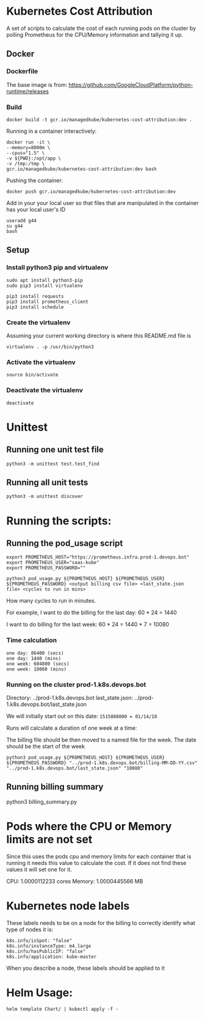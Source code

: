 Kubernetes Cost Attribution
====================
A set of scripts to calculate the cost of each running pods on the cluster by
polling Prometheus for the CPU/Memory information and tallying it up.

## Docker

### Dockerfile

The base image is from:  https://github.com/GoogleCloudPlatform/python-runtime/releases

### Build

```
docker build -t gcr.io/managedkube/kubernetes-cost-attribution:dev .
```

 Running in a container interactively:
```
docker run -it \
--memory=8000m \
--cpus="1.5" \
-v ${PWD}:/opt/app \
-v /tmp:/tmp \
gcr.io/managedkube/kubernetes-cost-attribution:dev bash
```

Pushing the container:
```
docker push gcr.io/managedkube/kubernetes-cost-attribution:dev
```

Add in your your local user so that files that are manipulated in the container has your local user's ID

```
useradd g44
su g44
bash
```

## Setup

### Install python3 pip and virtualenv

```
sudo apt install python3-pip
sudo pip3 install virtualenv

pip3 install requests
pip3 install prometheus_client
pip3 install schedule
```

### Create the virtualenv
Assuming your current working directory is where this README.md file is

```
virtualenv . -p /usr/bin/python3
```

### Activate the virtualenv

```
source bin/activate
```

### Deactivate the virtualenv

```
deactivate
```

# Unittest

## Running one unit test file
```
python3 -m unittest test.test_find
```

## Running all unit tests
```
python3 -m unittest discover
```

# Running the scripts:

## Running the pod_usage script

```
export PROMETHEUS_HOST="https://prometheus.infra.prod-1.devops.bot"
export PROMETHEUS_USER="saas-kube"
export PROMETHEUS_PASSWORD=""
```

```
python3 pod_usage.py ${PROMETHEUS_HOST} ${PROMETHEUS_USER} ${PROMETHEUS_PASSWORD} <output billing csv file> <last_state.json file> <cycles to run in mins>
```

<cycles to run in mins>
How many cycles to run in minutes.

For example, I want to do the billing for the last day:
60 * 24 = 1440

I want to do billing for the last week:
60 * 24 = 1440 * 7 = 10080

### Time calculation

```
one day: 86400 (secs)
one day: 1440 (mins)
one week: 604800 (secs)
one week: 10080 (mins)
```

### Running on the cluster prod-1.k8s.devops.bot

Directory: ../prod-1.k8s.devops.bot
last_state.json: ../prod-1.k8s.devops.bot/last_state.json

We will initially start out on this date: `1515888000 = 01/14/18`

Runs will calculate a duration of one week at a time:

The billing file should be then moved to a named file for the week. The date should
be the start of the week
```
python3 pod_usage.py ${PROMETHEUS_HOST} ${PROMETHEUS_USER} ${PROMETHEUS_PASSWORD} "../prod-1.k8s.devops.bot/billing-MM-DD-YY.csv" "../prod-1.k8s.devops.bot/last_state.json" "10080"
```

## Running billing summary

python3 billing_summary.py <csv file>

# Pods where the CPU or Memory limits are not set
Since this uses the pods cpu and memory limits for each container that is running it
needs this value to calculate the cost.  If it does not find these values it will
set one for it.

CPU: 1.0000112233 cores
Memory: 1.0000445566 MB

# Kubernetes node labels
These labels needs to be on a node for the billing to correctly identify what type of
nodes it is:

```
k8s.info/isSpot: "false"
k8s.info/instanceType: m4.large
k8s.info/hasPublicIP: "false"
k8s.info/application: kube-master
```

When you describe a node, these labels should be applied to it

# Helm Usage:

```
helm template Chart/ | kubectl apply -f -
```

